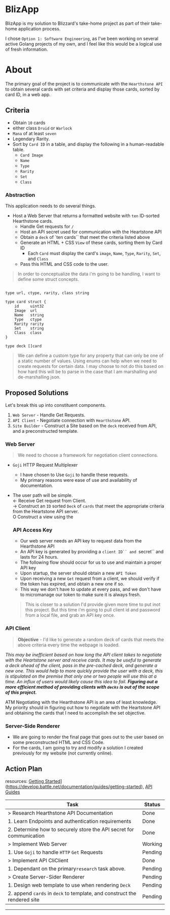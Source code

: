 # BlizApp
BlizApp is my solution to Blizzard's take-home project as part of their take-home application process.  

I chose `Option 1: Software Engineering`, as I've been working on several active Golang projects of my own, and I feel like this would be a logical use of fresh information. 

# About

The primary goal of the project is to communicate with the `Hearthstone API` to obtain several cards with set criteria and display those cards, sorted by card ID, in a web app. 

## Criteria
- Obtain `10` cards
- either class `Druid` or `Warlock`
- `Mana` of at least `seven`
- Legendary Rarity. 
- Sort by `Card ID` in a table, and display the following in a human-readable table. 
    - `Card Image`
    - `Name`
    - `Type`
    - `Rarity`
    - `Set`
    - `Class`


 ### Abstraction
This application needs to do several things. 
- Host a Web Server that returns a formatted website with `ten` ID-sorted Hearthstone cards. 
    - Handle Get requests for `/`
    - Host an API secret used for communication with the Heartstone API
    - Obtain a `deck` of `ten cards`` that meet the criteria listed above
    - Generate an HTML + CSS `View` of these cards, sorting them by Card ID
        - Each `Card` must display the card's `image`, `Name`, `Type`, `Rarity`, `Set`, and `Class`
    - Pass this HTML and CSS code to the user. 

> In order to conceptualize the data i'm going to be handling, I want to define some struct concepts.
``` Golang

type url, ctype, rarity, class string

type card struct {
    id     uint32
    Image  url
    Name   string
    Type   ctype
    Rarity rarity
    Set    string
    Class  class
}

type deck []card
```
> We can define a custom type for any property that can only be one of a static number of values. Using enums can help when we need to create requests for certain data. I may choose to not do this based on how hard this will be to parse in the case that I am marshalling and de-marshalling json. 


 ## Proposed Solutions
 Let's break this up into constituent components. 
 1. `Web Server` - Handle Get Requests.
 2. `API Client` - Negotiate connection with `Hearthstone` API.
 3. `Site Builder` - Construct a Site based on the `deck` received from API, and a preconstructed template. 

 ### Web Server
> We need to choose a framework for negotiation client connections.
- `Goji`  HTTP Request Multiplexer
    - I have chosen to Use `Goji` to handle these requests.
    - My primary reasons were ease of use and availability of documentation.
- The user path will be simple. \
  <- Receive Get request from Client.  \
  -> Construct an `ID` sorted `Deck` of `cards` that meet the appropriate criteria from the Heartstone API  server. \
  O Construct a view using the 

  ### API Access Key
   - Our web server needs an API key to request data from the Hearthstone API
   - An API key is generated by providing a `client ID`` and `secret`` and lasts for 24 hours.
   -  The following flow should occur for us to use and maintain a proper API key
    - Upon startup, the server should obtain a new `API Token`
    - Upon receiving a new `Get` request from a client, we should verify if the token has expired, and obtain a new one if so. 
    - This way we don't have to update at every pass, and we don't have to micromanage our token to make sure it is always fresh.
    > This is closer to a solution I'd provide given more time to put inot this project. But this time i'm going to pull client id and password from a local file, and grab an API key once.  
   


 ### API Client
 > **Objective** - I'd like to generate a random deck of cards that meets the above criteria every time the webpage is loaded. 
 
 *This _may be _inefficient_ based on_ how long the API client takes to negotiate with _the Heartstone server and receive_ cards. It may be useful to generate a deck ahead of the client, pass in the pre-cached deck, and generate a new one. This would help to more quickly provide the user with a deck, this is stipulated on the premise that only one or two people will use this at a time. _An influx of users would_ likely cause this idea to fail. **Figuring out a more efficient method of providing clients with `decks` is **out of **the **scope**** of this** project.***

ATM Negotiating with the Hearthstone API is an area of least knowledge. My priority should in figuring out how to negotiate with the Heartstone API and obtaining the cards that I need to accomplish the set objective. 
 
 ### Server-Side Renderer
  - We are going to render the final page that goes out to the user based on some preconstructed HTML and CSS Code. 
  - For the cards, I am going to try and modify a solution I created previously for my website (not currently online).

## Action Plan
resources: [Getting Started](https://develop.battle.net/documentation/guides/getting-started)](https://develop.battle.net/documentation/guides/getting-started), [API Guides](https://develop.battle.net/documentation/hearthstone/guides)

| Task | Status |
|------|--------|
| > Research Hearthstone API Documentation| Done | 
| 1. Learn Endpoints and authentication requirements | Done |
| 2. Determine how to securely store the API secret for communication | Done |
| > Implement Web Server |  Working |
| 1. Use `Goji` to handle `HTTP` `Get` Requests| Pending  |
| > Implement API CliClient | Done |
| 1. Dependant on the primary`research` task above. | Pending |
| > Create Server-Sider Renderer  | Pending |
| 1. Design web template to use when rendering `Deck` | Pending |
| 2. append `cards` in `deck` to template, and construct the rendered site | Pending |


---
